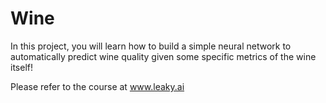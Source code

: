 # Wine
In this project, you will learn how to build a simple neural network to automatically predict wine quality given some specific metrics of the wine itself!

Please refer to the course at www.leaky.ai
